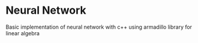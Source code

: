 # Neural Network
Basic implementation of neural network with c++ using armadillo library for linear algebra
